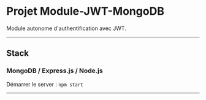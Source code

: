 # Projet Module-JWT-MongoDB

Module autonome d'authentification avec JWT.

---

## Stack

### MongoDB / Express.js / Node.js

Démarrer le server : `npm start`

---
